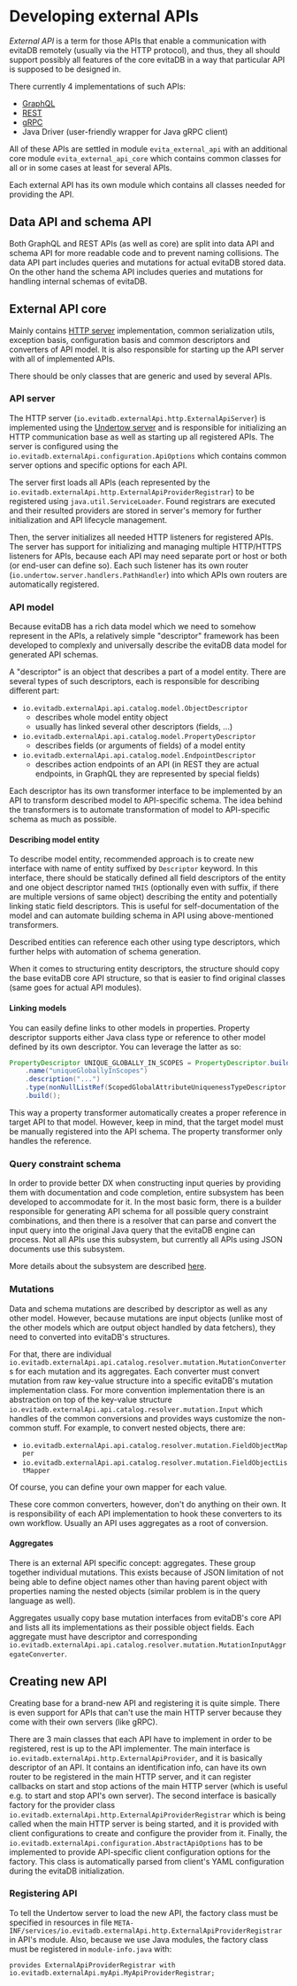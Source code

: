 # Developing external APIs

_External API_ is a term for those APIs that enable a communication with evitaDB remotely (usually via the HTTP protocol),
and thus, they all should support possibly all features of the core evitaDB in a way that particular API is supposed to be designed in.

There currently 4 implementations of such APIs:

- [GraphQL](graphql-api.md)
- [REST](rest-api.md)
- [gRPC](grpc-api.md)
- Java Driver (user-friendly wrapper for Java gRPC client)

All of these APIs are settled in module `evita_external_api` with an additional core module `evita_external_api_core` which
contains common classes for all or in some cases at least for several APIs.

Each external API has its own module which contains all classes needed for providing the API.

## Data API and schema API

Both GraphQL and REST APIs (as well as core) are split into data API and schema API for more readable code and to
prevent naming collisions. The data API part includes queries and mutations for actual evitaDB stored data.
On the other hand the schema API includes queries and mutations for handling internal schemas of evitaDB.

## External API core

Mainly contains [HTTP server](#api-server) implementation, common serialization utils, exception basis,
configuration basis and common descriptors and converters of API model.
It is also responsible for starting up the API server with all of implemented APIs.

There should be only classes that are generic and used by several APIs.

### API server

The HTTP server (`io.evitadb.externalApi.http.ExternalApiServer`) is implemented using the
[Undertow server](https://undertow.io/documentation.html) and is responsible
for initializing an HTTP communication base as well as starting up all registered APIs. The server is configured
using the `io.evitadb.externalApi.configuration.ApiOptions` which contains common server options and specific options
for each API.

The server first loads all APIs (each represented by the `io.evitadb.externalApi.http.ExternalApiProviderRegistrar`)
to be registered using `java.util.ServiceLoader`. Found registrars are executed and their resulted providers are
stored in server's memory for further initialization and API lifecycle management.

Then, the server initializes all needed HTTP listeners for registered APIs. The server has support for initializing and
managing multiple HTTP/HTTPS listeners for APIs, because each API may
need separate port or host or both (or end-user can define so). Each such listener has its own router
(`io.undertow.server.handlers.PathHandler`) into which APIs own routers are automatically registered.

### API model

Because evitaDB has a rich data model which we need to somehow represent in the APIs, a relatively simple "descriptor" framework
has been developed to complexly and universally describe the evitaDB data model for generated API schemas.

A "descriptor" is an object that describes a part of a model entity. There are several types of such descriptors, each
is responsible for describing different part:

- `io.evitadb.externalApi.api.catalog.model.ObjectDescriptor`
  - describes whole model entity object
  - usually has linked several other descriptors (fields, ...)
- `io.evitadb.externalApi.api.catalog.model.PropertyDescriptor`
  - describes fields (or arguments of fields) of a model entity
- `io.evitadb.externalApi.api.catalog.model.EndpointDescriptor`
  - describes action endpoints of an API (in REST they are actual endpoints, in GraphQL they are represented by special fields)

Each descriptor has its own transformer interface to be implemented by an API to transform described model to API-specific
schema. The idea behind the transformers is to automate transformation of model to API-specific schema as much as possible.

#### Describing model entity

To describe model entity, recommended approach is to create new interface with name of entity suffixed by `Descriptor` keyword.
In this interface, there should be statically defined all field descriptors of the entity and one object descriptor
named `THIS` (optionally even with suffix, if there are multiple versions of same object) describing the entity
and potentially linking static field descriptors. This is useful for self-documentation of the model and can automate
building schema in API using above-mentioned transformers.

Described entities can reference each other using type descriptors, which further helps with automation of schema generation.

When it comes to structuring entity descriptors, the structure should copy the base evitaDB core API structure, so that is
easier to find original classes (same goes for actual API modules).

#### Linking models

You can easily define links to other models in properties. Property descriptor supports either Java class type or
reference to other model defined by its own descriptor. You can leverage the latter as so:

```java
PropertyDescriptor UNIQUE_GLOBALLY_IN_SCOPES = PropertyDescriptor.builder()
	.name("uniqueGloballyInScopes")
	.description("...")
	.type(nonNullListRef(ScopedGlobalAttributeUniquenessTypeDescriptor.THIS))
	.build();
```

This way a property transformer automatically creates a proper reference in target API to that model.
However, keep in mind, that the target model must be manually registered into the API schema. The property transformer
only handles the reference.

### Query constraint schema

In order to provide better DX when constructing input queries by providing them with documentation and code completion,
entire subsystem has been developed to accommodate for it. In the most basic form, there is
a builder responsible for generating API schema for all possible query constraint combinations, and then there is
a resolver that can parse and convert the input query into the original Java query that the evitaDB engine can process.
Not all APIs use this subsystem, but currently all APIs using JSON documents use this subsystem.

More details about the subsystem are described [here](/documentation/developer/external-api/constraint-schema-api-subsystem.md).

### Mutations

Data and schema mutations are described by descriptor as well as any other model. However, because mutations are
input objects (unlike most of the other models which are output object handled by data fetchers), they need to converted
into evitaDB's structures.

For that, there are individual `io.evitadb.externalApi.api.catalog.resolver.mutation.MutationConverter`s for each mutation
and its aggregates. Each converter must convert mutation from raw key-value structure into a specific evitaDB's mutation
implementation class. For more convention implementation there is an abstraction on top of the key-value structure
`io.evitadb.externalApi.api.catalog.resolver.mutation.Input` which handles of the common conversions and provides
ways customize the non-common stuff. For example, to convert nested objects, there are:

- `io.evitadb.externalApi.api.catalog.resolver.mutation.FieldObjectMapper`
- `io.evitadb.externalApi.api.catalog.resolver.mutation.FieldObjectListMapper`

Of course, you can define your own mapper for each value.

These core common converters, however, don't do anything on their own. It is responsibility of each API implementation
to hook these converters to its own workflow. Usually an API uses aggregates as a root of conversion.

#### Aggregates

There is an external API specific concept: aggregates. These group together individual mutations. This exists because
of JSON limitation of not being able to define object names other than having parent object with properties naming the
nested objects (similar problem is in the query language as well).

Aggregates usually copy base mutation interfaces from evitaDB's core API and lists all its implementations as their
possible object fields. Each aggregate must have descriptor and corresponding
`io.evitadb.externalApi.api.catalog.resolver.mutation.MutationInputAggregateConverter`.

## Creating new API

Creating base for a brand-new API and registering it is quite simple. There is even support for APIs that can't use
the main HTTP server because they come with their own servers (like gRPC).

There are 3 main classes that each API have to implement in order to be registered, rest is up to the API implementer.
The main interface is `io.evitadb.externalApi.http.ExternalApiProvider`, and it is basically descriptor of an API. It contains
an identification info, can have its own router to be registered in the main HTTP server, and it can register callbacks
on start and stop actions of the main HTTP server (which is useful e.g. to start and stop API's own server).
The second interface is basically factory for the provider class `io.evitadb.externalApi.http.ExternalApiProviderRegistrar`
which is being called when the main HTTP server is being started, and it is provided with client configurations to create
and configure the provider from it.
Finally, the `io.evitadb.externalApi.configuration.AbstractApiOptions` has to be implemented to provide
API-specific client configuration options for the factory. This class is automatically parsed from
client's YAML configuration during the evitaDB initialization.

### Registering API

To tell the Undertow server to load the new API, the factory class must be specified in resources in file
`META-INF/services/io.evitadb.externalApi.http.ExternalApiProviderRegistrar` in API's module. Also, because we use
Java modules, the factory class must be registered in `module-info.java` with:

```
provides ExternalApiProviderRegistrar with io.evitadb.externalApi.myApi.MyApiProviderRegistrar;
```
